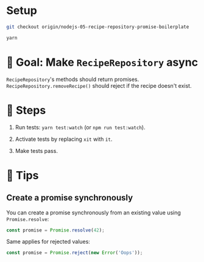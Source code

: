 # Setup

```sh
git checkout origin/nodejs-05-recipe-repository-promise-boilerplate

yarn
```

# 🎯 Goal: Make `RecipeRepository` async

`RecipeRepository`'s methods should return promises.
`RecipeRepository.removeRecipe()` should reject if the recipe doesn't exist.

# 📝 Steps

1. Run tests: `yarn test:watch` (or `npm run test:watch`).

2. Activate tests by replacing `xit` with `it`.

3. Make tests pass.

# 🎁 Tips

## Create a promise synchronously

You can create a promise synchronously from an existing value using `Promise.resolve`:

```ts
const promise = Promise.resolve(42);
```

Same applies for rejected values:

```ts
const promise = Promise.reject(new Error('Oops'));
```
